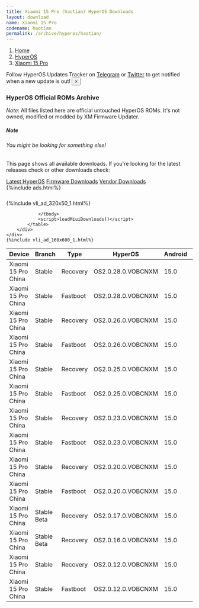 ```yaml
---
title: Xiaomi 15 Pro (haotian) HyperOS Downloads
layout: download
name: Xiaomi 15 Pro
codename: haotian
permalink: /archive/hyperos/haotian/
---
```

<nav aria-label="breadcrumb">
    <ol class="breadcrumb">
        <li class="breadcrumb-item"><a href="/">Home</a></li>
        <li class="breadcrumb-item"><a href="/hyperos/">HyperOS</a></li>
        <li class="breadcrumb-item active" aria-current="page"><a href="/hyperos/haotian/">Xiaomi 15 Pro</a></li>
    </ol>
</nav>
<div class="alert alert-primary alert-dismissible fade show" role="alert">
    Follow HyperOS Updates Tracker on <a href="https://t.me/MIUIUpdatesTracker" class="alert-link">Telegram</a>
     or <a href="https://twitter.com/MiFwUpdater" class="alert-link">Twitter</a> to get notified when a new update is out!
    <button type="button" class="close" data-dismiss="alert" aria-label="Close">
        <span aria-hidden="true">&times;</span>
    </button>
</div>

### HyperOS Official ROMs Archive
*Note*: All files listed here are official untouched HyperOS ROMs. It's not owned, modified or modded by XM Firmware Updater.
<div class="card">
  <div class="card-body">
    <h5 class="card-title">Note</h5>
    <h6 class="card-subtitle mb-2 text-muted">You might be looking for something else!</h6>
    <p class="card-text">This page shows all available downloads.
     If you're looking for the latest releases check or other downloads check:</p>
    <a href="/hyperos/haotian/" class="card-link">Latest HyperOS</a>
    <a href="/firmware/haotian/" class="card-link">Firmware Downloads</a>
    <a href="/vendor/haotian/" class="card-link">Vendor Downloads</a>
  </div>
</div>
{%include ads.html%}
<div class="row justify-content-center">
    <div class="col-10">
        <div class="table-responsive-md" style="margin-top: 25px;">
            {%include vli_ad_320x50_1.html%}
            <table id="miui" class="display dt-responsive nowrap compact table table-striped table-hover table-sm">
                <thead class="thead-dark">
                    <tr>
                        <th data-ref="device">Device</th>
                        <th data-ref="branch">Branch</th>
                        <th data-ref="type">Type</th>
                        <th data-ref="miui">HyperOS</th>
                        <th data-ref="android">Android</th>
                        <th data-ref="size">Size</th>
                        <th data-ref="size">Date</th>
                        <th data-ref="link">Link</th>
                    </tr>
                </thead>
                <tbody>
                <tr><td>Xiaomi 15 Pro China</td><td>Stable</td><td>Recovery</td><td>OS2.0.28.0.VOBCNXM</td><td>15.0</td><td>7.7 GB</td><td>2024-12-18</td><td><a href="/hyperos/haotian/stable/OS2.0.28.0.VOBCNXM/">Download</a></td></tr>
<tr><td>Xiaomi 15 Pro China</td><td>Stable</td><td>Fastboot</td><td>OS2.0.28.0.VOBCNXM</td><td>15.0</td><td>10.7 GB</td><td>2024-12-12</td><td><a href="/hyperos/haotian/stable/OS2.0.28.0.VOBCNXM/">Download</a></td></tr>
<tr><td>Xiaomi 15 Pro China</td><td>Stable</td><td>Recovery</td><td>OS2.0.26.0.VOBCNXM</td><td>15.0</td><td>7.7 GB</td><td>2024-12-10</td><td><a href="/hyperos/haotian/stable/OS2.0.26.0.VOBCNXM/">Download</a></td></tr>
<tr><td>Xiaomi 15 Pro China</td><td>Stable</td><td>Fastboot</td><td>OS2.0.26.0.VOBCNXM</td><td>15.0</td><td>10.8 GB</td><td>2024-12-03</td><td><a href="/hyperos/haotian/stable/OS2.0.26.0.VOBCNXM/">Download</a></td></tr>
<tr><td>Xiaomi 15 Pro China</td><td>Stable</td><td>Recovery</td><td>OS2.0.25.0.VOBCNXM</td><td>15.0</td><td>7.7 GB</td><td>2024-11-29</td><td><a href="/hyperos/haotian/stable/OS2.0.25.0.VOBCNXM/">Download</a></td></tr>
<tr><td>Xiaomi 15 Pro China</td><td>Stable</td><td>Fastboot</td><td>OS2.0.25.0.VOBCNXM</td><td>15.0</td><td>10.8 GB</td><td>2024-11-27</td><td><a href="/hyperos/haotian/stable/OS2.0.25.0.VOBCNXM/">Download</a></td></tr>
<tr><td>Xiaomi 15 Pro China</td><td>Stable</td><td>Recovery</td><td>OS2.0.23.0.VOBCNXM</td><td>15.0</td><td>7.7 GB</td><td>2024-11-21</td><td><a href="/hyperos/haotian/stable/OS2.0.23.0.VOBCNXM/">Download</a></td></tr>
<tr><td>Xiaomi 15 Pro China</td><td>Stable</td><td>Fastboot</td><td>OS2.0.23.0.VOBCNXM</td><td>15.0</td><td>10.8 GB</td><td>2024-11-20</td><td><a href="/hyperos/haotian/stable/OS2.0.23.0.VOBCNXM/">Download</a></td></tr>
<tr><td>Xiaomi 15 Pro China</td><td>Stable</td><td>Recovery</td><td>OS2.0.20.0.VOBCNXM</td><td>15.0</td><td>7.6 GB</td><td>2024-11-14</td><td><a href="/hyperos/haotian/stable/OS2.0.20.0.VOBCNXM/">Download</a></td></tr>
<tr><td>Xiaomi 15 Pro China</td><td>Stable</td><td>Fastboot</td><td>OS2.0.20.0.VOBCNXM</td><td>15.0</td><td>10.7 GB</td><td>2024-11-12</td><td><a href="/hyperos/haotian/stable/OS2.0.20.0.VOBCNXM/">Download</a></td></tr>
<tr><td>Xiaomi 15 Pro China</td><td>Stable Beta</td><td>Recovery</td><td>OS2.0.17.0.VOBCNXM</td><td>15.0</td><td>7.6 GB</td><td>2024-11-08</td><td><a href="/hyperos/haotian/stable beta/OS2.0.17.0.VOBCNXM/">Download</a></td></tr>
<tr><td>Xiaomi 15 Pro China</td><td>Stable Beta</td><td>Recovery</td><td>OS2.0.16.0.VOBCNXM</td><td>15.0</td><td>7.6 GB</td><td>2024-11-03</td><td><a href="/hyperos/haotian/stable beta/OS2.0.16.0.VOBCNXM/">Download</a></td></tr>
<tr><td>Xiaomi 15 Pro China</td><td>Stable</td><td>Recovery</td><td>OS2.0.12.0.VOBCNXM</td><td>15.0</td><td>7.6 GB</td><td>2024-10-29</td><td><a href="/hyperos/haotian/stable/OS2.0.12.0.VOBCNXM/">Download</a></td></tr>
<tr><td>Xiaomi 15 Pro China</td><td>Stable</td><td>Fastboot</td><td>OS2.0.12.0.VOBCNXM</td><td>15.0</td><td>10.7 GB</td><td>2024-10-26</td><td><a href="/hyperos/haotian/stable/OS2.0.12.0.VOBCNXM/">Download</a></td></tr>

                </tbody>
                <script>loadMiuiDownloads()</script>
            </table>
        </div>
    </div>
    {%include vli_ad_160x600_1.html%}
</div>
